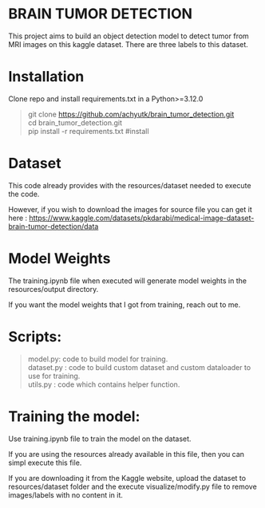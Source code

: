 # BRAIN TUMOR DETECTION

This project aims to build an object detection model to detect tumor from MRI images on this kaggle dataset. 
There are three labels to this dataset.

# Installation
Clone repo and install requirements.txt in a Python>=3.12.0

> git clone https://github.com/achyutk/brain_tumor_detection.git <br>
> cd brain_tumor_detection.git <br>
> pip install -r requirements.txt    #install <br>

# Dataset
This code already provides with the resources/dataset needed to execute the code. 

However, if you wish to download the images for source file you can get it here : 
https://www.kaggle.com/datasets/pkdarabi/medical-image-dataset-brain-tumor-detection/data


# Model Weights
The training.ipynb file when executed will generate model weights in the resources/output directory.  

If you want the model weights that I got from training, reach out to me. 

# Scripts:

> model.py:  code to build model for training. <br>
> dataset.py : code to build custom dataset and custom dataloader to use for training. <br>
> utils.py : code which contains helper function. <br>

# Training the model:

Use training.ipynb file to train the model on the dataset. 

If you are using the resources already available in this file, then you can simpl execute this file. <br>

If you are downloading it from the Kaggle website, upload the dataset to resources/dataset folder and the execute visualize/modify.py file to remove images/labels with no content in it.